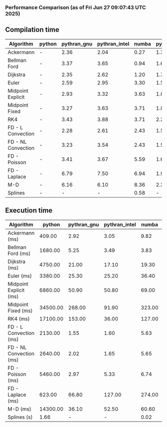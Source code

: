 ### Performance Comparison (as of Fri Jun 27 09:07:43 UTC 2025)
## Compilation time
Algorithm                 | python                    | pythran_gnu               | pythran_intel             | numba                     | pyccel_gnu_c              | pyccel_gnu_fortran        | pyccel_intel_c            | pyccel_intel_fortran     
------------------------- | ------------------------- | ------------------------- | ------------------------- | ------------------------- | ------------------------- | ------------------------- | ------------------------- | -------------------------
Ackermann                 | -                         | 2.36                      | 2.04                      | 0.27                      | 1.33                      | 1.35                      | 1.33                      | 1.39                     
Bellman Ford              | -                         | 3.37                      | 3.65                      | 0.94                      | 1.62                      | 1.50                      | 1.56                      | 1.55                     
Dijkstra                  | -                         | 2.35                      | 2.62                      | 1.20                      | 1.72                      | 1.60                      | 1.67                      | 1.69                     
Euler                     | -                         | 2.59                      | 2.95                      | 3.30                      | 1.57                      | 1.46                      | 1.55                      | 1.52                     
Midpoint Explicit         | -                         | 2.93                      | 3.32                      | 3.63                      | 1.83                      | 1.70                      | 1.75                      | 1.76                     
Midpoint Fixed            | -                         | 3.27                      | 3.63                      | 3.71                      | 1.88                      | 1.75                      | 1.80                      | 1.81                     
RK4                       | -                         | 3.43                      | 3.88                      | 3.71                      | 2.21                      | 2.14                      | 2.11                      | 2.16                     
FD - L Convection         | -                         | 2.28                      | 2.61                      | 2.43                      | 1.54                      | 1.44                      | 1.48                      | 1.48                     
FD - NL Convection        | -                         | 3.23                      | 3.54                      | 2.43                      | 1.53                      | 1.43                      | 1.50                      | 1.48                     
FD - Poisson              | -                         | 3.41                      | 3.67                      | 5.59                      | 1.66                      | 1.70                      | 1.63                      | 1.87                     
FD - Laplace              | -                         | 6.79                      | 7.50                      | 6.94                      | 1.90                      | 1.85                      | 1.80                      | 1.96                     
M-D                       | -                         | 6.16                      | 6.10                      | 8.36                      | 2.33                      | 2.46                      | 2.22                      | 2.53                     
Splines                   | -                         | -                         | -                         | 0.58                      | -                         | -                         | -                         | -                        

## Execution time
Algorithm                 | python                    | pythran_gnu               | pythran_intel             | numba                     | pyccel_gnu_c              | pyccel_gnu_fortran        | pyccel_intel_c            | pyccel_intel_fortran     
------------------------- | ------------------------- | ------------------------- | ------------------------- | ------------------------- | ------------------------- | ------------------------- | ------------------------- | -------------------------
Ackermann (ms)            | 409.00                    | 2.92                      | 3.05                      | 9.82                      | 1.23                      | 1.32                      | 4.00                      | 9.63                     
Bellman Ford (ms)         | 1680.00                   | 5.25                      | 3.49                      | 3.83                      | 3.74                      | 3.26                      | 6.44                      | 4.42                     
Dijkstra (ms)             | 4750.00                   | 21.00                     | 17.10                     | 19.30                     | 67.00                     | 19.00                     | 69.20                     | 22.20                    
Euler (ms)                | 3380.00                   | 25.30                     | 25.20                     | 36.40                     | 26.40                     | 10.60                     | 26.80                     | 15.10                    
Midpoint Explicit (ms)    | 6860.00                   | 50.90                     | 50.80                     | 69.00                     | 45.20                     | 18.90                     | 45.90                     | 16.00                    
Midpoint Fixed (ms)       | 34500.00                  | 268.00                    | 91.90                     | 323.00                    | 190.00                    | 71.90                     | 354.00                    | 51.30                    
RK4 (ms)                  | 17100.00                  | 153.00                    | 36.00                     | 127.00                    | 95.80                     | 32.30                     | 90.40                     | 28.00                    
FD - L Convection (ms)    | 2130.00                   | 1.55                      | 1.60                      | 5.63                      | 6.63                      | 1.51                      | 7.74                      | 1.56                     
FD - NL Convection (ms)   | 2640.00                   | 2.02                      | 1.65                      | 5.65                      | 6.66                      | 1.59                      | 8.02                      | 1.40                     
FD - Poisson (ms)         | 5460.00                   | 2.97                      | 5.33                      | 6.74                      | 16.10                     | 2.63                      | 24.00                     | 2.60                     
FD - Laplace (ms)         | 623.00                    | 66.80                     | 127.00                    | 274.00                    | 484.00                    | 61.30                     | 656.00                    | 59.50                    
M-D (ms)                  | 14300.00                  | 36.10                     | 52.50                     | 60.60                     | 114.00                    | 62.40                     | 62.00                     | 89.40                    
Splines (s)               | 1.66                      | -                         | -                         | 0.02                      | -                         | -                         | -                         | -                        
